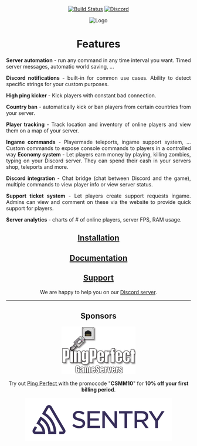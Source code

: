 <div align="center">

[![Build Status](https://travis-ci.org/CatalysmsServerManager/7-days-to-die-server-manager.svg?branch=master)](https://travis-ci.org/CatalysmsServerManager/7-days-to-die-server-manager)
[![Discord](https://img.shields.io/discord/336821518250147850?label=Discord&logo=Discord)](http://catalysm.net/discord)

![Logo](assets/images/meta/CSMM_Blue-1.png)

</div>

<div align="center">

# Features

</div>

<div align="justify">

**Server automation** - run any command in any time interval you want. Timed server messages, automatic world saving, ...

**Discord notifications** - built-in for common use cases. Ability to detect specific strings for your custom purposes.

**High ping kicker** - Kick players with constant bad connection.

**Country ban** - automatically kick or ban players from certain countries from your server.

**Player tracking** - Track location and inventory of online players and view them on a map of your server.

**Ingame commands** - Playermade teleports, ingame support system, ... Custom commands to expose console commands to players in a controlled way
**Economy system** - Let players earn money by playing, killing zombies, typing on your Discord server. They can spend their cash in your servers shop, teleports and more.

**Discord integration** - Chat bridge (chat between Discord and the game), multiple commands to view player info or view server status.

**Support ticket system** - Let players create support requests ingame. Admins can view and comment on these via the website to provide quick support for players.

**Server analytics** - charts of # of online players, server FPS, RAM usage.

</div>
<div align="center">

## [Installation](https://docs.csmm.app/en/CSMM/self-host/installation.html)

## [Documentation](https://docs.csmm.app)

## [Support](https://docs.csmm.app/en/csmm/support.html)

We are happy to help you on our [Discord server](http://catalysm.net/discord).

---

## Sponsors

<a href="https://pingperfect.com/aff.php?aff=897" target="_blank">
  <img src="assets/images/meta/pingperfect.png" alt="Ping Perfect logo" width="40%">
</a>
   <p> Try out           
            <a href="https://pingperfect.com/aff.php?aff=897" target="_blank">
            Ping Perfect
          </a> 
          with the promocode "<strong>CSMM10</strong>" for <strong>10% off your first billing period</strong>.</p>

[![Sentry](assets/images/meta/sentry.png)](https://sentry.io)

</div>

